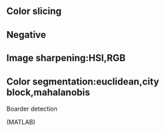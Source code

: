 


Color slicing
-
Negative
-
Image sharpening:HSI,RGB
-
Color segmentation:euclidean,city
block,mahalanobis
-
Boarder detection


(MATLAB)